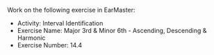 Work on the following exercise in EarMaster:
- Activity: Interval Identification
- Exercise Name: Major 3rd & Minor 6th - Ascending, Descending & Harmonic
- Exercise Number: 14.4
